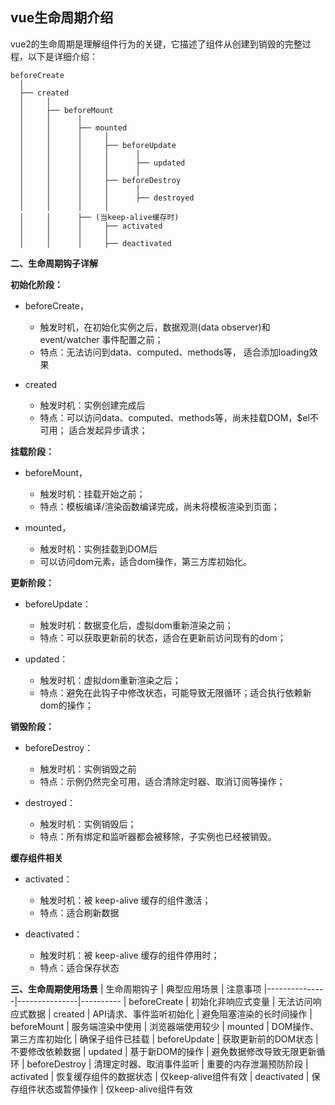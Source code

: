 ## vue生命周期介绍

vue2的生命周期是理解组件行为的关键，它描述了组件从创建到销毁的完整过程，以下是详细介绍：
```
beforeCreate
  │
  ├── created
  │     │
  │     ├── beforeMount
  │     │      │
  │     │      ├── mounted
  │     │      │     │
  │     │      │     ├── beforeUpdate
  │     │      │     │      │
  │     │      │     │      ├── updated
  │     │      │     │      │
  │     │      │     ├── beforeDestroy
  │     │      │     │      │
  │     │      │     │      ├── destroyed
  │     │      │     │
  │     │      ├── (当keep-alive缓存时)
  │     │      │     ├── activated
  │     │      │     │
  │     │      │     ├── deactivated
```

**二、生命周期钩子详解**

**初始化阶段：**
- beforeCreate，
   - 触发时机，在初始化实例之后，数据观测(data observer)和event/watcher 事件配置之前；
   - 特点：无法访问到data、computed、methods等， 适合添加loading效果
 
- created
   - 触发时机：实例创建完成后
   - 特点：可以访问data、computed、methods等，尚未挂载DOM，$el不可用； 适合发起异步请求；

**挂载阶段：**
- beforeMount，
   - 触发时机：挂载开始之前；
   - 特点：模板编译/渲染函数编译完成，尚未将模板渲染到页面；
 
- mounted，
   - 触发时机：实例挂载到DOM后
   - 可以访问dom元素，适合dom操作，第三方库初始化。
 
**更新阶段：**
- beforeUpdate：
   - 触发时机：数据变化后，虚拟dom重新渲染之前；
   - 特点：可以获取更新前的状态，适合在更新前访问现有的dom；
 
- updated：
   - 触发时机：虚拟dom重新渲染之后；
   - 特点：避免在此钩子中修改状态，可能导致无限循环；适合执行依赖新dom的操作；
 
**销毁阶段：**
- beforeDestroy：
   - 触发时机：实例销毁之前
   - 特点：示例仍然完全可用，适合清除定时器、取消订阅等操作；
 
- destroyed：
   - 触发时机：实例销毁后；
   - 特点：所有绑定和监听器都会被移除，子实例也已经被销毁。

**缓存组件相关**
- activated：
   - 触发时机：被 keep-alive 缓存的组件激活；
   - 特点：适合刷新数据
 
- deactivated：
   - 触发时机：被 keep-alive 缓存的组件停用时；
   - 特点：适合保存状态

**三、生命周期使用场景**
| 生命周期钩子	| 典型应用场景	| 注意事项
|---------------|---------------|----------
| beforeCreate	| 初始化非响应式变量	| 无法访问响应式数据
| created	| API请求、事件监听初始化	| 避免阻塞渲染的长时间操作
| beforeMount	| 服务端渲染中使用	| 浏览器端使用较少
| mounted	| DOM操作、第三方库初始化	| 确保子组件已挂载
| beforeUpdate	| 获取更新前的DOM状态	| 不要修改依赖数据
| updated	| 基于新DOM的操作	| 避免数据修改导致无限更新循环
| beforeDestroy	| 清理定时器、取消事件监听	| 重要的内存泄漏预防阶段
| activated	| 恢复缓存组件的数据状态	| 仅keep-alive组件有效
| deactivated	| 保存组件状态或暂停操作	| 仅keep-alive组件有效



